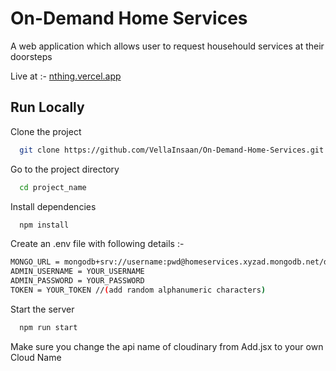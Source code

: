 
# On-Demand Home Services

A web application which allows user to request househould services at their doorsteps

Live at :- [nthing.vercel.app](nthing.vercel.app)
## Run Locally

Clone the project

```bash
  git clone https://github.com/VellaInsaan/On-Demand-Home-Services.git
```

Go to the project directory


```bash
  cd project_name
```

Install dependencies

```bash
  npm install
```

Create an .env file with following details :-
```bash
MONGO_URL = mongodb+srv://username:pwd@homeservices.xyzad.mongodb.net/database_name?retryWrites=true&w=majority
ADMIN_USERNAME = YOUR_USERNAME
ADMIN_PASSWORD = YOUR_PASSWORD
TOKEN = YOUR_TOKEN //(add random alphanumeric characters)
```

Start the server

```bash
  npm run start
```

Make sure you change the api name of cloudinary from Add.jsx to your own Cloud Name 
